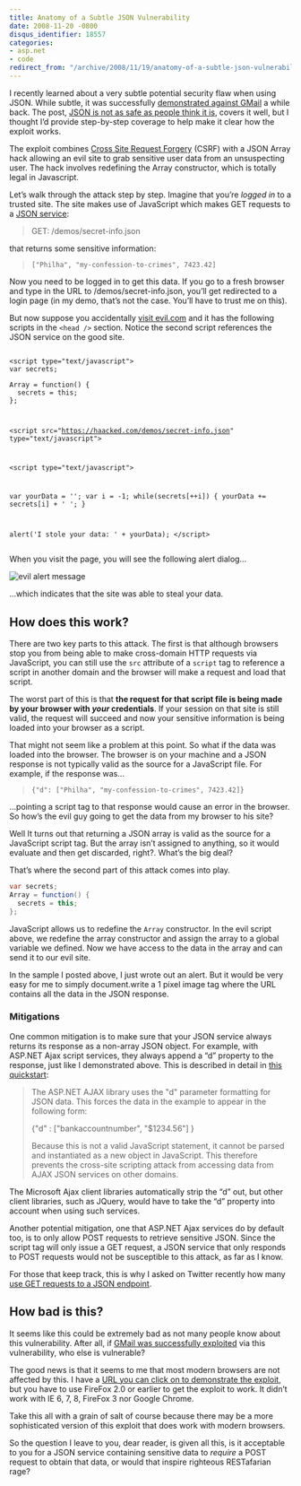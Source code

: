 ```yaml
---
title: Anatomy of a Subtle JSON Vulnerability
date: 2008-11-20 -0800
disqus_identifier: 18557
categories:
- asp.net
- code
redirect_from: "/archive/2008/11/19/anatomy-of-a-subtle-json-vulnerability.aspx/"
---
```


I recently learned about a very subtle potential security flaw when using JSON. While subtle, it was successfully [demonstrated against GMail](http://jeremiahgrossman.blogspot.com/2006/01/advanced-web-attack-techniques-using.html "GMail Attack") a while back. The post, [JSON is not as safe as people think it is](http://directwebremoting.org/blog/joe/2007/03/05/json_is_not_as_safe_as_people_think_it_is.html "JSON is not so safe"), covers it well, but I thought I’d provide step-by-step coverage to help make it clear how the exploit works.

The exploit combines [Cross Site Request Forgery](http://www.codinghorror.com/blog/archives/001175.html "Cross Site Request Forgery") (CSRF) with a JSON Array hack allowing an evil site to grab sensitive user data from an unsuspecting user. The hack involves redefining the Array constructor, which is totally legal in Javascript.

Let’s walk through the attack step by step. Imagine that you’re *logged in* to a trusted site. The site makes use of JavaScript which makes GET requests to a [JSON service](https://haacked.com/demos/secret-info.json "Json service"):

> GET: /demos/secret-info.json

that returns some sensitive information:

> `["Philha", "my-confession-to-crimes", 7423.42]`

Now you need to be logged in to get this data. If you go to a fresh browser and type in the URL to /demos/secret-info.json, you’ll get
redirected to a login page (in my demo, that’s not the case. You’ll have to trust me on this).

But now suppose you accidentally [visit evil.com](http://subtextproject.com/demos/evil.html "Evil demo") and it has the following scripts in the `<head />` section. Notice the second script references the JSON service on the good site.

<pre><code>
&lt;script type="text/javascript">
var secrets;

Array = function() {
  secrets = this;
};
</script>

&lt;script src="https://haacked.com/demos/secret-info.json" 
  type="text/javascript"></script>

&lt;script type="text/javascript">

  var yourData = '';
  var i = -1;
  while(secrets[++i]) {
    yourData += secrets[i] + ' ';
  }

  alert('I stole your data: ' + yourData);
&lt;/script>
</code></pre>

When you visit the page, you will see the following alert dialog…

![evil alert message](https://haacked.com/images/haacked_com/WindowsLiveWriter/JSONSecurity_C4E5/evil-alert-message_3.png "evil alert message")

…which indicates that the site was able to steal your data.

How does this work?
-------------------

There are two key parts to this attack. The first is that although browsers stop you from being able to make cross-domain HTTP requests via JavaScript, you can still use the `src` attribute of a `script` tag to reference a script in another domain and the browser will make a request and load that script.

The worst part of this is that **the request for that script file is being made by your browser with *your* credentials**. If your session on that site is still valid, the request will succeed and now your sensitive information is being loaded into your browser as a script.

That might not seem like a problem at this point. So what if the data was loaded into the browser. The browser is on your machine and a JSON response is not typically valid as the source for a JavaScript file. For example, if the response was…

> `{"d": ["Philha", "my-confession-to-crimes", 7423.42]}`

…pointing a script tag to that response would cause an error in the browser. So how’s the evil guy going to get the data from my browser to his site?

Well It turns out that returning a JSON array is valid as the source for a JavaScript script tag. But the array isn’t assigned to anything, so it would evaluate and then get discarded, right?. What’s the big deal?

That’s where the second part of this attack comes into play.

```csharp
var secrets;
Array = function() {
  secrets = this;
};
```

JavaScript allows us to redefine the `Array` constructor. In the evil script above, we redefine the array constructor and assign the array to a global variable we defined. Now we have access to the data in the array and can send it to our evil site.

In the sample I posted above, I just wrote out an alert. But it would be very easy for me to simply document.write a 1 pixel image tag where the URL contains all the data in the JSON response.

### Mitigations

One common mitigation is to make sure that your JSON service always returns its response as a non-array JSON object. For example, with
ASP.NET Ajax script services, they always append a “d” property to the response, just like I demonstrated above. This is described in detail in [this quickstart](http://quickstarts.asp.net/previews/ajax/jsonsyntax.aspx "Json Syntax"):

> The ASP.NET AJAX library uses the "d" parameter formatting for JSON
> data. This forces the data in the example to appear in the following
> form:
>
> {"d" : ["bankaccountnumber", "$1234.56"] }
>
> Because this is not a valid JavaScript statement, it cannot be parsed
> and instantiated as a new object in JavaScript. This therefore
> prevents the cross-site scripting attack from accessing data from AJAX
> JSON services on other domains.
>
The Microsoft Ajax client libraries automatically strip the “d” out, but
other client libraries, such as JQuery, would have to take the “d”
property into account when using such services.

Another potential mitigation, one that ASP.NET Ajax services do by default too, is to only allow POST requests to retrieve sensitive JSON. Since the script tag will only issue a GET request, a JSON service that only responds to POST requests would not be susceptible to this attack, as far as I know.

For those that keep track, this is why I asked on Twitter recently how many [use GET requests to a JSON
endpoint](http://twitter.com/haacked/status/1010119989 "GET requests").

How bad is this?
----------------

It seems like this could be extremely bad as not many people know about this vulnerability. After all, if [GMail was successfully
exploited](http://jeremiahgrossman.blogspot.com/2006/01/advanced-web-attack-techniques-using.html "Advanced Web Attack Techniques using GMail") via this vulnerability, who else is vulnerable?

The good news is that it seems to me that most modern browsers are not affected by this. I have a [URL you can click on to demonstrate the exploit](http://subtextproject.com/demos/evil.html "Evil Site Demo"), but you have to use FireFox 2.0 or earlier to get the exploit to work. It didn’t work with IE 6, 7, 8, FireFox 3 nor Google Chrome.

Take this all with a grain of salt of course because there may be a more sophisticated version of this exploit that does work with modern browsers.

So the question I leave to you, dear reader, is given all this, is it acceptable to you for a JSON service containing sensitive data to *require* a POST request to obtain that data, or would that inspire righteous RESTafarian rage?

